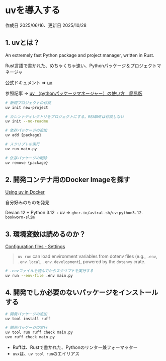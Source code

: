 # uvを導入する

作成日 2025/06/16、更新日 2025/10/28

## 1. uvとは？

An extremely fast Python package and project manager, written in Rust.

Rust言語で書かれた、めちゃくちゃ速い、Pythonパッケージ＆プロジェクトマネージャ

公式ドキュメント => [uv](https://docs.astral.sh/uv/)

参照記事 => [uv （pythonパッケージマネージャー）の使い方　簡易版](https://qiita.com/futakuchi0117/items/9ec8bd84797fed180647)

```bash
# 新規プロジェクトの作成
uv init new-project

# カレントディレクトリをプロジェクトにする。READMEは作成しない
uv init --no-readme

# 依存パッケージの追加
uv add {package}

# スクリプトの実行
uv run main.py

# 依存パッケージの削除
uv remove {package}
```

## 2. 開発コンテナ用のDocker Imageを探す

[Using uv in Docker](https://docs.astral.sh/uv/guides/integration/docker/)

自分好みのものを発見

Devian 12 + Python 3.12 + uv => `ghcr.io/astral-sh/uv:python3.12-bookworm-slim`

## 3. 環境変数は読めるのか？

[Configuration files - Settings](https://docs.astral.sh/uv/concepts/configuration-files/#settings)

> `uv run` can load environment variables from dotenv files (e.g., `.env`, `.env.local`, `.env.development`), powered by the `dotenvy` crate.

```bash
# .envファイルを読んでからスクリプトを実行する
uv run --env-file .env main.py
```

## 4. 開発でしか必要のないパッケージをインストールする

```bash
# 開発パッケージの追加
uv tool install ruff

# 開発パッケージの実行
uv tool run ruff check main.py
uvx ruff check main.py
```

- Ruffは、Rustで書かれた、Pythonのリンター兼フォーマッター
- `uvx`は、`uv tool run`のエイリアス
